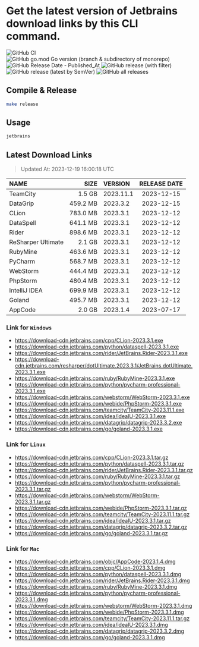 # Get the latest version of Jetbrains download links by this CLI command.

![GitHub CI](https://github.com/designinlife/jetbrains/actions/workflows/ci.yml/badge.svg)
![GitHub go.mod Go version (branch & subdirectory of monorepo)](https://img.shields.io/github/go-mod/go-version/designinlife/jetbrains/master)
![GitHub Release Date - Published_At](https://img.shields.io/github/release-date/designinlife/jetbrains)
![GitHub release (with filter)](https://img.shields.io/github/v/release/designinlife/jetbrains)
![GitHub release (latest by SemVer)](https://img.shields.io/github/downloads/designinlife/jetbrains/v1.1.10/total)
![GitHub all releases](https://img.shields.io/github/downloads/designinlife/jetbrains/total)

## Compile & Release

```bash
make release
```

## Usage

```bash
jetbrains
```

## Latest Download Links

> Updated At: 2023-12-19 16:00:18 UTC

| NAME | SIZE | VERSION | RELEASE DATE |
| :-- | --: | :-- | :--: |
| TeamCity | 1.5 GB | 2023.11.1 | 2023-12-15 |
| DataGrip | 459.2 MB | 2023.3.2 | 2023-12-15 |
| CLion | 783.0 MB | 2023.3.1 | 2023-12-12 |
| DataSpell | 641.1 MB | 2023.3.1 | 2023-12-12 |
| Rider | 898.6 MB | 2023.3.1 | 2023-12-12 |
| ReSharper Ultimate | 2.1 GB | 2023.3.1 | 2023-12-12 |
| RubyMine | 463.6 MB | 2023.3.1 | 2023-12-12 |
| PyCharm | 568.7 MB | 2023.3.1 | 2023-12-12 |
| WebStorm | 444.4 MB | 2023.3.1 | 2023-12-12 |
| PhpStorm | 480.4 MB | 2023.3.1 | 2023-12-12 |
| IntelliJ IDEA | 699.9 MB | 2023.3.1 | 2023-12-12 |
| Goland | 495.7 MB | 2023.3.1 | 2023-12-12 |
| AppCode | 2.0 GB | 2023.1.4 | 2023-07-17 |

### Link for `Windows`

* <https://download-cdn.jetbrains.com/cpp/CLion-2023.3.1.exe>
* <https://download-cdn.jetbrains.com/python/dataspell-2023.3.1.exe>
* <https://download-cdn.jetbrains.com/rider/JetBrains.Rider-2023.3.1.exe>
* <https://download-cdn.jetbrains.com/resharper/dotUltimate.2023.3.1/JetBrains.dotUltimate.2023.3.1.exe>
* <https://download-cdn.jetbrains.com/ruby/RubyMine-2023.3.1.exe>
* <https://download-cdn.jetbrains.com/python/pycharm-professional-2023.3.1.exe>
* <https://download-cdn.jetbrains.com/webstorm/WebStorm-2023.3.1.exe>
* <https://download-cdn.jetbrains.com/webide/PhpStorm-2023.3.1.exe>
* <https://download-cdn.jetbrains.com/teamcity/TeamCity-2023.11.1.exe>
* <https://download-cdn.jetbrains.com/idea/ideaIU-2023.3.1.exe>
* <https://download-cdn.jetbrains.com/datagrip/datagrip-2023.3.2.exe>
* <https://download-cdn.jetbrains.com/go/goland-2023.3.1.exe>

### Link for `Linux`

* <https://download-cdn.jetbrains.com/cpp/CLion-2023.3.1.tar.gz>
* <https://download-cdn.jetbrains.com/python/dataspell-2023.3.1.tar.gz>
* <https://download-cdn.jetbrains.com/rider/JetBrains.Rider-2023.3.1.tar.gz>
* <https://download-cdn.jetbrains.com/ruby/RubyMine-2023.3.1.tar.gz>
* <https://download-cdn.jetbrains.com/python/pycharm-professional-2023.3.1.tar.gz>
* <https://download-cdn.jetbrains.com/webstorm/WebStorm-2023.3.1.tar.gz>
* <https://download-cdn.jetbrains.com/webide/PhpStorm-2023.3.1.tar.gz>
* <https://download-cdn.jetbrains.com/teamcity/TeamCity-2023.11.1.tar.gz>
* <https://download-cdn.jetbrains.com/idea/ideaIU-2023.3.1.tar.gz>
* <https://download-cdn.jetbrains.com/datagrip/datagrip-2023.3.2.tar.gz>
* <https://download-cdn.jetbrains.com/go/goland-2023.3.1.tar.gz>

### Link for `Mac`

* <https://download-cdn.jetbrains.com/objc/AppCode-2023.1.4.dmg>
* <https://download-cdn.jetbrains.com/cpp/CLion-2023.3.1.dmg>
* <https://download-cdn.jetbrains.com/python/dataspell-2023.3.1.dmg>
* <https://download-cdn.jetbrains.com/rider/JetBrains.Rider-2023.3.1.dmg>
* <https://download-cdn.jetbrains.com/ruby/RubyMine-2023.3.1.dmg>
* <https://download-cdn.jetbrains.com/python/pycharm-professional-2023.3.1.dmg>
* <https://download-cdn.jetbrains.com/webstorm/WebStorm-2023.3.1.dmg>
* <https://download-cdn.jetbrains.com/webide/PhpStorm-2023.3.1.dmg>
* <https://download-cdn.jetbrains.com/teamcity/TeamCity-2023.11.1.tar.gz>
* <https://download-cdn.jetbrains.com/idea/ideaIU-2023.3.1.dmg>
* <https://download-cdn.jetbrains.com/datagrip/datagrip-2023.3.2.dmg>
* <https://download-cdn.jetbrains.com/go/goland-2023.3.1.dmg>
